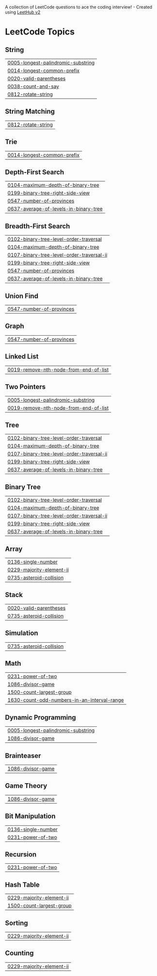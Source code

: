 A collection of LeetCode questions to ace the coding interview! - Created using [LeetHub v2](https://github.com/arunbhardwaj/LeetHub-2.0)
<!---LeetCode Topics Start-->
# LeetCode Topics
## String
|  |
| ------- |
| [0005-longest-palindromic-substring](https://github.com/sakthivel-sivakumar/LEARN-DSA/tree/master/0005-longest-palindromic-substring) |
| [0014-longest-common-prefix](https://github.com/sakthivel-sivakumar/LEARN-DSA/tree/master/0014-longest-common-prefix) |
| [0020-valid-parentheses](https://github.com/sakthivel-sivakumar/LEARN-DSA/tree/master/0020-valid-parentheses) |
| [0038-count-and-say](https://github.com/sakthivel-sivakumar/LEARN-DSA/tree/master/0038-count-and-say) |
| [0812-rotate-string](https://github.com/sakthivel-sivakumar/LEARN-DSA/tree/master/0812-rotate-string) |
## String Matching
|  |
| ------- |
| [0812-rotate-string](https://github.com/sakthivel-sivakumar/LEARN-DSA/tree/master/0812-rotate-string) |
## Trie
|  |
| ------- |
| [0014-longest-common-prefix](https://github.com/sakthivel-sivakumar/LEARN-DSA/tree/master/0014-longest-common-prefix) |
## Depth-First Search
|  |
| ------- |
| [0104-maximum-depth-of-binary-tree](https://github.com/sakthivel-sivakumar/LEARN-DSA/tree/master/0104-maximum-depth-of-binary-tree) |
| [0199-binary-tree-right-side-view](https://github.com/sakthivel-sivakumar/LEARN-DSA/tree/master/0199-binary-tree-right-side-view) |
| [0547-number-of-provinces](https://github.com/sakthivel-sivakumar/LEARN-DSA/tree/master/0547-number-of-provinces) |
| [0637-average-of-levels-in-binary-tree](https://github.com/sakthivel-sivakumar/LEARN-DSA/tree/master/0637-average-of-levels-in-binary-tree) |
## Breadth-First Search
|  |
| ------- |
| [0102-binary-tree-level-order-traversal](https://github.com/sakthivel-sivakumar/LEARN-DSA/tree/master/0102-binary-tree-level-order-traversal) |
| [0104-maximum-depth-of-binary-tree](https://github.com/sakthivel-sivakumar/LEARN-DSA/tree/master/0104-maximum-depth-of-binary-tree) |
| [0107-binary-tree-level-order-traversal-ii](https://github.com/sakthivel-sivakumar/LEARN-DSA/tree/master/0107-binary-tree-level-order-traversal-ii) |
| [0199-binary-tree-right-side-view](https://github.com/sakthivel-sivakumar/LEARN-DSA/tree/master/0199-binary-tree-right-side-view) |
| [0547-number-of-provinces](https://github.com/sakthivel-sivakumar/LEARN-DSA/tree/master/0547-number-of-provinces) |
| [0637-average-of-levels-in-binary-tree](https://github.com/sakthivel-sivakumar/LEARN-DSA/tree/master/0637-average-of-levels-in-binary-tree) |
## Union Find
|  |
| ------- |
| [0547-number-of-provinces](https://github.com/sakthivel-sivakumar/LEARN-DSA/tree/master/0547-number-of-provinces) |
## Graph
|  |
| ------- |
| [0547-number-of-provinces](https://github.com/sakthivel-sivakumar/LEARN-DSA/tree/master/0547-number-of-provinces) |
## Linked List
|  |
| ------- |
| [0019-remove-nth-node-from-end-of-list](https://github.com/sakthivel-sivakumar/LEARN-DSA/tree/master/0019-remove-nth-node-from-end-of-list) |
## Two Pointers
|  |
| ------- |
| [0005-longest-palindromic-substring](https://github.com/sakthivel-sivakumar/LEARN-DSA/tree/master/0005-longest-palindromic-substring) |
| [0019-remove-nth-node-from-end-of-list](https://github.com/sakthivel-sivakumar/LEARN-DSA/tree/master/0019-remove-nth-node-from-end-of-list) |
## Tree
|  |
| ------- |
| [0102-binary-tree-level-order-traversal](https://github.com/sakthivel-sivakumar/LEARN-DSA/tree/master/0102-binary-tree-level-order-traversal) |
| [0104-maximum-depth-of-binary-tree](https://github.com/sakthivel-sivakumar/LEARN-DSA/tree/master/0104-maximum-depth-of-binary-tree) |
| [0107-binary-tree-level-order-traversal-ii](https://github.com/sakthivel-sivakumar/LEARN-DSA/tree/master/0107-binary-tree-level-order-traversal-ii) |
| [0199-binary-tree-right-side-view](https://github.com/sakthivel-sivakumar/LEARN-DSA/tree/master/0199-binary-tree-right-side-view) |
| [0637-average-of-levels-in-binary-tree](https://github.com/sakthivel-sivakumar/LEARN-DSA/tree/master/0637-average-of-levels-in-binary-tree) |
## Binary Tree
|  |
| ------- |
| [0102-binary-tree-level-order-traversal](https://github.com/sakthivel-sivakumar/LEARN-DSA/tree/master/0102-binary-tree-level-order-traversal) |
| [0104-maximum-depth-of-binary-tree](https://github.com/sakthivel-sivakumar/LEARN-DSA/tree/master/0104-maximum-depth-of-binary-tree) |
| [0107-binary-tree-level-order-traversal-ii](https://github.com/sakthivel-sivakumar/LEARN-DSA/tree/master/0107-binary-tree-level-order-traversal-ii) |
| [0199-binary-tree-right-side-view](https://github.com/sakthivel-sivakumar/LEARN-DSA/tree/master/0199-binary-tree-right-side-view) |
| [0637-average-of-levels-in-binary-tree](https://github.com/sakthivel-sivakumar/LEARN-DSA/tree/master/0637-average-of-levels-in-binary-tree) |
## Array
|  |
| ------- |
| [0136-single-number](https://github.com/sakthivel-sivakumar/LEARN-DSA/tree/master/0136-single-number) |
| [0229-majority-element-ii](https://github.com/sakthivel-sivakumar/LEARN-DSA/tree/master/0229-majority-element-ii) |
| [0735-asteroid-collision](https://github.com/sakthivel-sivakumar/LEARN-DSA/tree/master/0735-asteroid-collision) |
## Stack
|  |
| ------- |
| [0020-valid-parentheses](https://github.com/sakthivel-sivakumar/LEARN-DSA/tree/master/0020-valid-parentheses) |
| [0735-asteroid-collision](https://github.com/sakthivel-sivakumar/LEARN-DSA/tree/master/0735-asteroid-collision) |
## Simulation
|  |
| ------- |
| [0735-asteroid-collision](https://github.com/sakthivel-sivakumar/LEARN-DSA/tree/master/0735-asteroid-collision) |
## Math
|  |
| ------- |
| [0231-power-of-two](https://github.com/sakthivel-sivakumar/LEARN-DSA/tree/master/0231-power-of-two) |
| [1086-divisor-game](https://github.com/sakthivel-sivakumar/LEARN-DSA/tree/master/1086-divisor-game) |
| [1500-count-largest-group](https://github.com/sakthivel-sivakumar/LEARN-DSA/tree/master/1500-count-largest-group) |
| [1630-count-odd-numbers-in-an-interval-range](https://github.com/sakthivel-sivakumar/LEARN-DSA/tree/master/1630-count-odd-numbers-in-an-interval-range) |
## Dynamic Programming
|  |
| ------- |
| [0005-longest-palindromic-substring](https://github.com/sakthivel-sivakumar/LEARN-DSA/tree/master/0005-longest-palindromic-substring) |
| [1086-divisor-game](https://github.com/sakthivel-sivakumar/LEARN-DSA/tree/master/1086-divisor-game) |
## Brainteaser
|  |
| ------- |
| [1086-divisor-game](https://github.com/sakthivel-sivakumar/LEARN-DSA/tree/master/1086-divisor-game) |
## Game Theory
|  |
| ------- |
| [1086-divisor-game](https://github.com/sakthivel-sivakumar/LEARN-DSA/tree/master/1086-divisor-game) |
## Bit Manipulation
|  |
| ------- |
| [0136-single-number](https://github.com/sakthivel-sivakumar/LEARN-DSA/tree/master/0136-single-number) |
| [0231-power-of-two](https://github.com/sakthivel-sivakumar/LEARN-DSA/tree/master/0231-power-of-two) |
## Recursion
|  |
| ------- |
| [0231-power-of-two](https://github.com/sakthivel-sivakumar/LEARN-DSA/tree/master/0231-power-of-two) |
## Hash Table
|  |
| ------- |
| [0229-majority-element-ii](https://github.com/sakthivel-sivakumar/LEARN-DSA/tree/master/0229-majority-element-ii) |
| [1500-count-largest-group](https://github.com/sakthivel-sivakumar/LEARN-DSA/tree/master/1500-count-largest-group) |
## Sorting
|  |
| ------- |
| [0229-majority-element-ii](https://github.com/sakthivel-sivakumar/LEARN-DSA/tree/master/0229-majority-element-ii) |
## Counting
|  |
| ------- |
| [0229-majority-element-ii](https://github.com/sakthivel-sivakumar/LEARN-DSA/tree/master/0229-majority-element-ii) |
<!---LeetCode Topics End-->